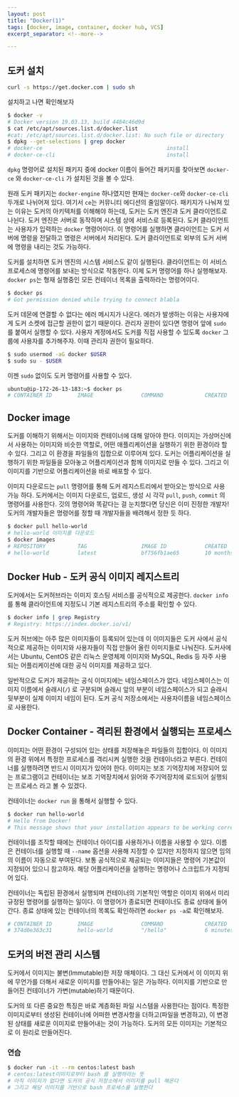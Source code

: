 ```yaml
---
layout: post
title: "Docker(1)"
tags: [docker, image, container, docker hub, VCS]
excerpt_separator: <!--more-->

---
```



## 도커 설치

```bash
curl -s https://get.docker.com | sudo sh
```

설치하고 나면 확인해보자

<!--more-->

```bash
$ docker -v
# Docker version 19.03.13, build 4484c46d9d
$ cat /etc/apt/sources.list.d/docker.list
#cat: /etc/apt/sources.list.d/docker.list: No such file or directory
$ dpkg --get-selections | grep docker
# docker-ce                                       install
# docker-ce-cli                                   install
```

`dpkg` 명령어로 설치된 패키지 중에 docker 이름이 들어간 패키지를 찾아보면 `docker-ce` 와 `docker-ce-cli` 가 설치된 것을 볼 수 있다. 

원래 도커 패키지는 `docker-engine` 하나였지만 현재는 `docker-ce`와 `docker-ce-cli`두개로 나뉘어져 있다. 여기서 `ce`는 커뮤니티 에디션의 줄임말이다. 패키지가 나눠져 있는 이유는 도커의 아키텍처를 이해해야 하는데, 도커는 도커 엔진과 도커 클라이언트로 나뉜다. 도커 엔진은 서버로 동작하며 시스템 상에 서비스로 등록된다. 도커 클라이언트는 사용자가 입력하는  `docker` 명령어이다. 이 명령어를 실행하면 클라이언트는 도커 서버에 명령을 전달하고 명령은 서버에서 처리된다. 도커 클라이언트로 외부의 도커 서버에 명령을 내리는 것도 가능하다. 

도커를 설치하면 도커 엔진의 시스템 서비스도 같이 실행된다. 클라이언트는 이 서비스 프로세스에 명령어를 보내는 방식으로 작동한다. 이제 도커 명령어를 하나 실행해보자. `docker ps`는 형재 실행중인 모든 컨테이너 목록을 출력하라는 명령어이다. 

```bash
$ docker ps
# Got permission denied while trying to connect blabla
```

도커 데몬에 연결할 수 없다는 에러 메시지가 나온다. 에러가 발생하는 이유는 사용자에게 도커 소켓에 접근할 권한이 없기 때문이다. 관리자 권한이 있다면 명령어 앞에 `sudo`를 붙여서 실행할 수 있다. 사용자 계정에서도 도커를 직접 사용할 수 있도록 `docker` 그룹에 사용자를 추가해주자. 이때 관리자 권한이 필요하다.

```bash
$ sudo usermod -aG docker $USER
$ sudo su - $USER
```

이젠 `sudo` 없이도 도커 명령어를 사용할 수 있다.

```bash
ubuntu@ip-172-26-13-183:~$ docker ps
# CONTAINER ID        IMAGE               COMMAND             CREATED             STATUS              PORTS               NAMES

```

## Docker image

도커를 이해하기 위해서는 이미지와 컨테이너에 대해 알아야 한다. 이미지는 가상머신에서 사용하는 이미지와 비슷한 역할로, 어떤 애플리케이션을 실행하기 위한 환경이라 할 수 있다. 그리고 이 환경을 파일들의 집합으로 이루어져 있다. 도커는 어플리케이션을 실행하기 위한 파일들을 모아놓고 어플리케이션과 함께 이미지로 만들 수 있다. 그리고 이 이미지를 기반으로 어플리케이션을 바로 배포할 수 있다. 

이미지 다운로드는 `pull` 명령어를 통해 도커 레지스트리에서 받아오는 방식으로 사용 가능 하다. 도커에서는 이미지 다운로드, 업로드, 생성 시 각각 `pull`, `push`, `commit` 의 명령어를 사용한다. 깃의 명령어와 똑같다는 걸 눈치챘다면 당신은 이미 진정한 개발자! 도커의 개발자들은 명령어를 정할 때 개발자들을 배려해서 정한 듯 하다.

```bash
$ docker pull hello-world
# hello-world 이미지를 다운로드
$ docker images
# REPOSITORY          TAG                 IMAGE ID            CREATED             SIZE
# hello-world         latest              bf756fb1ae65        10 months ago       13.3kB
```



## Docker Hub - 도커 공식 이미지 레지스트리

도커에서는 도커허브라는 이미지 호스팅 서비스를 공식적으로 제공한다. `docker info`를 통해 클라이언트에 지정도니 기본 레지스트리의 주소를 확인할 수 있다.

```bash
$ docker info | grep Registry
# Registry: https://index.docker.io/v1/
```

도커 허브에는 아주 많은 이미지들이 등록되어 있는데 이 이미지들은 도커 사에서 공식적으로 제공하는 이미지와 사용자들이 직접 만들어 올린 이미지들로 나눠진다. 도커사에서는 Ubuntu, CentOS 같은 리눅스 운영체제 이미지와 MySQL, Redis 등 자주 사용되는 어플리케이션에 대한 공식 이미지를 제공하고 있다. 

일반적으로 도커가 제공하는 공식 이미지에는 네임스페이스가 없다. 네임스페이스는 이미지 이름에서 슬래시(`/`) 로 구분되며 슬래시 앞의 부분이 네임스페이스가 되고 슬래시 뒷부분이 실제 이미지 네임이 된다. 도커 공식 저장소에서는 사용자이름을 네임스페이스로 사용한다. 

## Docker Container - 격리된 환경에서 실행되는 프로세스

이미지는 어떤 환경이 구성되어 있는 상태를 저장해놓은 파일들의 집합이다. 이 이미지의 환경 위에서 특정한 프로세스를 격리시켜 실행한 것을 컨테이너라고 부른다. 컨테이너를 실행하려면 반드시 이미지가 있어야 한다. 이미지는 보조 기억장치에 저장되어 있는 프로그램이고 컨테이너는 보조 기억장치에서 읽어와 주기억장치에 로드되어 실행되는 프로세스 라고 볼 수 있겠다. 

컨테이너는 `docker run` 을 통해서 실행할 수 있다. 

```bash
$ docker run hello-world
# Hello from Docker!
# This message shows that your installation appears to be working correctly.
```

컨테이너를 조작할 때에는 컨테이너 아이디를 사용하거나 이름을 사용할 수 있다. 이름은 컨테이너를 실행할 때 `--name` 옵션을 사용해 지정할 수 있지만 지정하지 않으면 임의의 이름이 자동으로 부여된다. 보통 공식적으로 제공되는 이미지들은 명령어 기본값이 지정되어 있으니 참고하자. 해당 어플리케이션을 실행하는 명령어나 스크립트가 지정되어 있다. 

컨테이너는 독립된 환경에서 실행되며 컨테이너의 기본적인 역할은 이미지 위에서 미리 규정된 명령어를 실행하는 일이다. 이 명령어가 종료되면 컨테이너도 종료 상태에 들어간다. 종료 상태에 있는 컨테이너의 목록도 확인하려면 `docker ps -a`로 확인해보자.

```bash
# CONTAINER ID        IMAGE               COMMAND             CREATED             STATUS                     PORTS               NAMES
# 374d0e363c31        hello-world         "/hello"            6 minutes ago       Exited (0) 6 minutes ago                       distracted_chebyshev
```

## 도커의 버전 관리 시스템

도커에서 이미지는 불변(Immutable)한 저장 매체이다. 그 대신 도커에서 이 이미지 위에 무언가를 더해서 새로운 이미지를 만들어내는 일은 가능하다. 이미지를 기반으로 만들어진 컨테이너가 가변(mutable)하기 때문이다. 

도커의 또 다른 중요한 특징은 바로 계층화된 파일 시스템을 사용한다는 점이다.  특정한 이미지로부터 생성된 컨테이너에 어떠한 변경사항을 더하고(파일을 변경하고), 이 변경된 상태를 새로운 이미지로 만들어내는 것이 가능하다. 도커의 모든 이미지는 기본적으로 이 원리로 만들어진다. 

### 연습
```bash
$ docker run -it --rm centos:latest bash
# centos:latest이미지로부터 bash 를 실행하라는 뜻
# 아직 이미지가 없다면 도커의 공식 저장소에서 이미지를 pull 해온다
# 그리고 해당 이미지를 기반으로 bash 프로세스를 실행한다
```
